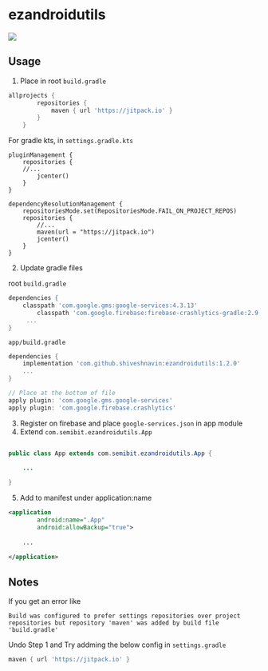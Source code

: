 # ezandroidutils
[![](https://jitpack.io/v/shiveshnavin/ezandroidutils.svg)](https://jitpack.io/#shiveshnavin/ezandroidutils)

## Usage
1. Place in root `build.gradle`
```gradle
allprojects {
		repositories {
			maven { url 'https://jitpack.io' }
		}
	}
```
For gradle kts, in `settings.gradle.kts`
```
pluginManagement {
    repositories {
	//...
        jcenter()
    }
}

dependencyResolutionManagement {
    repositoriesMode.set(RepositoriesMode.FAIL_ON_PROJECT_REPOS)
    repositories {
    	//...
        maven(url = "https://jitpack.io")
        jcenter()
    }
}
```

2. Update gradle files

root `build.gradle`
```gradle
dependencies {
	classpath 'com.google.gms:google-services:4.3.13'
        classpath 'com.google.firebase:firebase-crashlytics-gradle:2.9.1'
	 ...
}
 ```
 
 
`app/build.gradle`
```gradle
dependencies {
	implementation 'com.github.shiveshnavin:ezandroidutils:1.2.0'
	...
}

// Place at the bottom of file
apply plugin: 'com.google.gms.google-services'
apply plugin: 'com.google.firebase.crashlytics'

```
3. Register on firebase and place `google-services.json` in app module
4. Extend `com.semibit.ezandroidutils.App` 
```java

public class App extends com.semibit.ezandroidutils.App {
	
	...

}
```
5. Add to manifest under application:name
```xml
<application
        android:name=".App"
        android:allowBackup="true">
	
	...
	
</application>
```

## Notes
If you get an error like 
```
Build was configured to prefer settings repositories over project repositories but repository 'maven' was added by build file 'build.gradle'
``` 

Undo Step 1 and Try addming the below config in `settings.gradle`
```gradle
maven { url 'https://jitpack.io' }
```
